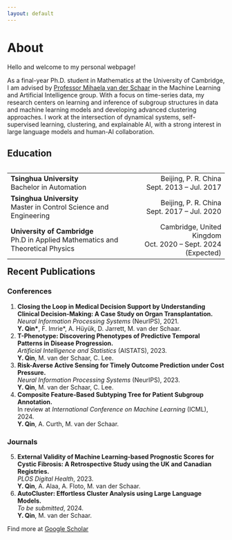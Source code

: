 ```yaml
---
layout: default
---
```


# About
Hello and welcome to my personal webpage!

As a final-year Ph.D. student in Mathematics at the University of Cambridge, I am advised by [Professor Mihaela van der Schaar](https://www.vanderschaar-lab.com/prof-mihaela-van-der-schaar) in the Machine Learning and Artificial Intelligence group. With a focus on time-series data, my research centers on learning and inference of subgroup structures in data and machine learning models and developing advanced clustering approaches. I work at the intersection of dynamical systems, self-supervised learning, clustering, and explainable AI, with a strong interest in large language models and human-AI collaboration.

## Education
<table align="left">
    <tr>
        <td align="left">
        <b>Tsinghua University</b><br>
        Bachelor in Automation
        </td>
        <td align="right">
        Beijing, P. R. China<br>
        Sept. 2013 – Jul. 2017
        </td>
    </tr>
    <tr>
        <td align="left">
        <b>Tsinghua University</b><br>
        Master in Control Science and Engineering
        </td>
        <td align="right">
        Beijing, P. R. China<br>
        Sept. 2017 – Jul. 2020
        </td>
    </tr>
    <tr>
        <td align="left">
        <b>University of Cambridge</b><br>
        Ph.D in Applied Mathematics and Theoretical Physics
        </td>
        <td align="right">
        Cambridge, United Kingdom<br>
        Oct. 2020 – Sept. 2024 (Expected)
        </td>
    </tr>
</table>

<br><br><br><br><br><br><br><br><br>

## Recent Publications

### Conferences
1. **Closing the Loop in Medical Decision Support by Understanding Clinical Decision-Making: A Case Study on Organ Transplantation.**<br>
*Neural Information Processing Systems* (NeurIPS), 2021.<br>
**Y. Qin\***, F. Imrie\*, A. Hüyük, D. Jarrett, M. van der Schaar.
2. **T-Phenotype: Discovering Phenotypes of Predictive Temporal Patterns in Disease Progression.**<br>
*Artificial Intelligence and Statistics* (AISTATS), 2023.<br>
**Y. Qin**, M. van der Schaar, C. Lee.
3. **Risk-Averse Active Sensing for Timely Outcome Prediction under Cost Pressure.**<br>
*Neural Information Processing Systems* (NeurIPS), 2023.<br>
**Y. Qin**, M. van der Schaar, C. Lee.
4. **Composite Feature-Based Subtyping Tree for Patient Subgroup Annotation.**<br>
In review at *International Conference on Machine Learning* (ICML), 2024.<br>
**Y. Qin**, A. Curth, M. van der Schaar.

### Journals
5. **External Validity of Machine Learning-based Prognostic Scores for Cystic Fibrosis: A Retrospective Study using the UK and Canadian Registries.**<br>
*PLOS Digital Health*, 2023.<br>
**Y. Qin**, A. Alaa, A. Floto, M. van der Schaar.
6. **AutoCluster: Effortless Cluster Analysis using Large Language Models.**<br>
*To be submitted*, 2024.<br>
**Y. Qin**, M. van der Schaar.

Find more at [Google Scholar](https://scholar.google.com/citations?user=WkGPAquyti0C)


